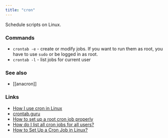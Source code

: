 ```yaml
---
title: "cron"
---
```


Schedule scripts on Linux.

### Commands
- `crontab -e` - create or modify jobs. If you want to run them as root, you have to use `sudo` or be logged in as root.
- `crontab -l` - list jobs for current user

### See also
- [[anacron]]

### Links
- [How I use cron in Linux](https://opensource.com/article/17/11/how-use-cron-linux)
- [crontab.guru](https://crontab.guru/every-10-minutes)
- [How to set up a root cron job properly](https://askubuntu.com/questions/419548/)
- [How do I list all cron jobs for all users?](https://stackoverflow.com/questions/134906/)
- [How to Set Up a Cron Job in Linux?](https://phoenixnap.com/kb/set-up-cron-job-linux)
